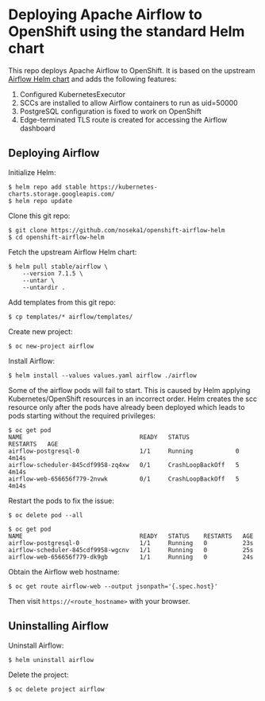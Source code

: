 # Deploying Apache Airflow to OpenShift using the standard Helm chart

This repo deploys Apache Airflow to OpenShift. It is based on the upstream [Airflow Helm chart](https://github.com/helm/charts/tree/master/stable/airflow) and adds the following features:

1. Configured KubernetesExecutor
2. SCCs are installed to allow Airflow containers to run as uid=50000
3. PostgreSQL configuration is fixed to work on OpenShift
4. Edge-terminated TLS route is created for accessing the Airflow dashboard

## Deploying Airflow

Initialize Helm:

```
$ helm repo add stable https://kubernetes-charts.storage.googleapis.com/
$ helm repo update
```

Clone this git repo:

```
$ git clone https://github.com/noseka1/openshift-airflow-helm
$ cd openshift-airflow-helm
```

Fetch the upstream Airflow Helm chart:

```
$ helm pull stable/airflow \
    --version 7.1.5 \
    --untar \
    --untardir .
```

Add templates from this git repo:

```
$ cp templates/* airflow/templates/
```

Create new project:

```
$ oc new-project airflow
```

Install Airflow:

```
$ helm install --values values.yaml airflow ./airflow
```

Some of the airflow pods will fail to start. This is caused by Helm applying Kubernetes/OpenShift resources in an incorrect order. Helm creates the scc resource only after the pods have already been deployed which leads to pods starting without the required privileges:

```
$ oc get pod
NAME                                 READY   STATUS             RESTARTS   AGE
airflow-postgresql-0                 1/1     Running            0          4m14s
airflow-scheduler-845cdf9958-zq4xw   0/1     CrashLoopBackOff   5          4m14s
airflow-web-656656f779-2nvwk         0/1     CrashLoopBackOff   5          4m14s
```

Restart the pods to fix the issue:

```
$ oc delete pod --all
```

```
$ oc get pod
NAME                                 READY   STATUS    RESTARTS   AGE
airflow-postgresql-0                 1/1     Running   0          23s
airflow-scheduler-845cdf9958-wgcnv   1/1     Running   0          25s
airflow-web-656656f779-dk9gb         1/1     Running   0          24s
```

Obtain the Airflow web hostname:
```
$ oc get route airflow-web --output jsonpath='{.spec.host}'
```

Then visit `https://<route_hostname>` with your browser.

## Uninstalling Airflow

Uninstall Airflow:

```
$ helm uninstall airflow
```

Delete the project:

```
$ oc delete project airflow
```
